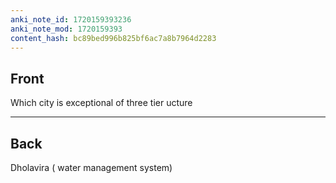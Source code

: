 ```yaml
---
anki_note_id: 1720159393236
anki_note_mod: 1720159393
content_hash: bc89bed996b825bf6ac7a8b7964d2283
---
```


## Front

Which city is exceptional of three tier ucture

<hr/>

## Back

Dholavira ( water management system)